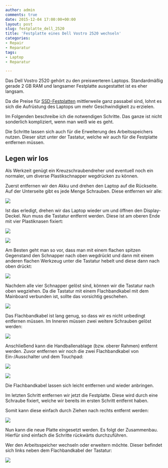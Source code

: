 ```yaml
---
author: admin
comments: true
date: 2015-12-04 17:00:00+00:00
layout: post
slug: festplatte_dell_2520
title: 'Festplatte eines Dell Vostro 2520 wechseln'
categories:
- Repair
- Reparatur
tags:
- Laptop
- Reparatur

---
```


Das Dell Vostro 2520 gehört zu den preiswerteren Laptops. Standardmäßig  gerade 2 GB RAM und langsamer Festplatte ausgestattet ist es eher langsam.

Da die Preise für [SSD-Festplatten](https://www.amazon.de/s/ref=as_li_ss_tl?_encoding=UTF8&camp=1638&creative=19454&field-keywords=ssd&linkCode=ur2&site-redirect=de&tag=ekiwide0b-21&url=search-alias%3Daps) mittlerweile ganz passabel sind, lohnt es sich die Aufrüstung des Laptops um mehr Geschwindigkeit zu erzielen. 

Im Folgenden beschreibe ich die notwendigen Schritte. Das ganze ist nicht sonderlich kompliziert, wenn man weiß wie es geht.
 
Die Schritte lassen sich auch für die Erweiterung des Arbeitsspeichers nutzen. Dieser sitzt unter der Tastatur, welche wir auch für die Festplatte entfernen müssen.

## Legen wir los

Als Werkzeit genügt ein Kreuzschraubendreher und eventuell noch ein normaler, um diverse Plastikschnapper wegdrücken zu können.

Zuerst entfernen wir den Akku und drehen den Laptop auf die Rückseite. Auf der Unterseite gibt es jede Menge Schrauben. Diese entfernen wir alle:

![](/assets/uploads/2015/12/lap0.jpg)

Ist das erledigt, drehen wir das Laptop wieder um und öffnen den Display-Deckel. Nun muss die Tastatur entfernt werden. Diese ist am oberen Ende mit vier Plastiknasen fixiert:

![](/assets/uploads/2015/12/lap1.jpg)	

![](/assets/uploads/2015/12/lap2.jpg)	

Am Besten geht man so vor, dass man mit einem flachen spitzen Gegenstand den Schnapper nach oben wegdrückt und dann mit einem anderen flachen Werkzeug unter die Tastatur hebelt und diese dann nach oben drückt:

![](/assets/uploads/2015/12/lap3.jpg)	

Nachdem alle vier Schnapper gelöst sind, können wir die Tastatur nach oben wegziehen. Da die Tastatur mit einem Flachbandkabel mit dem Mainboard verbunden ist, sollte das vorsichtig geschehen. 

![](/assets/uploads/2015/12/lap4.jpg)	

Das Flachbandkabel ist lang genug, so dass wir es nicht  unbedingt entfernen müssen. Im Inneren müssen zwei weitere Schrauben gelöst werden:

![](/assets/uploads/2015/12/lap5.jpg)	

Anschließend kann die Handballenablage (bzw. oberer Rahmen) entfernt werden. Zuvor entfernen wir noch die zwei Flachbandkabel von Ein-/Ausschalter und dem Touchpad:

![](/assets/uploads/2015/12/lap6.jpg)	

![](/assets/uploads/2015/12/lap7.jpg)	

Die Flachbandkabel lassen sich leicht entfernen und wieder anbringen.

Im letzten Schritt entfernen wir jetzt die Festplatte. Diese wird durch eine Schraube fixiert, welche wir bereits im ersten Schritt entfernt haben.

Somit kann diese einfach durch Ziehen nach rechts entfernt werden:

![](/assets/uploads/2015/12/lap9.jpg)	

Nun kann die neue Platte eingesetzt werden. Es folgt der Zusammenbau. Hierfür sind einfach die Schritte rückwärts durchzuführen.

Wer den Arbeitsspeicher wechseln oder erweitern möchte. Dieser befindet sich links neben dem Flachbandkabel der Tastatur:

![](/assets/uploads/2015/12/lap8.jpg)	
